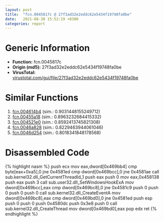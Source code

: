 ```yaml
---
layout: post
title:  "fcn.0045817c @ 27f3ad32e2eddc62e5434f19748fa0be"
date:   2021-08-30 15:52:19 +0300
categories: report
---
```


# Generic Information
- **Function:** fcn.0045817c
- **Origin (md5):** 27f3ad32e2eddc62e5434f19748fa0be
- **VirusTotal:** [virustotal.com/gui/file/27f3ad32e2eddc62e5434f19748fa0be][virustotal_ref]



# Similar Functions

1. [fcn.004614b4][similar_1_ref] (sim.: 0.9031448155249712)
2. [fcn.00455a18][similar_2_ref] (sim.: 0.8963232684415332)
3. [fcn.004521e0][similar_3_ref] (sim.: 0.8592413745821308)
4. [fcn.0046a828][similar_4_ref] (sim.: 0.8229463944061046)
5. [fcn.0046d254][similar_5_ref] (sim.: 0.8018341848178568)


# Disassembled Code

{% highlight nasm %}
push ecx
mov eax,dword[0x469bb4]
cmp byte[eax+0xa5],0
jne 0x4581ed
cmp dword[0x469bcc],0
jne 0x4581ae
call sub.kernel32.dll_GetCurrentThreadId_1
push eax
push 0
mov eax,0x458138
push eax
push 3
call sub.user32.dll_SetWindowsHookExA
mov dword[0x469bcc],eax
cmp dword[0x469bc8],0
jne 0x4581c9
push 0
push 0
push 0
push 0
call sub.kernel32.dll_CreateEventA
mov dword[0x469bc8],eax
cmp dword[0x469bd0],0
jne 0x4581ed
push esp
push 0
push 0
push 0x4580dc
push 0x3e8
push 0
call sub.kernel32.dll_CreateThread
mov dword[0x469bd0],eax
pop edx
ret 
{% endhighlight %}


[similar_1_ref]: /report/fcn.004614b4@6635b2bf1f4673ef3a7d242a02608d58
[similar_2_ref]: /report/fcn.00455a18@2ba145d6678d721baeb8d825fab7c600
[similar_3_ref]: /report/fcn.004521e0@8aa4eec8eb0ac35fe10d9e0394d3dbe4
[similar_4_ref]: /report/fcn.0046a828@6635b2bf1f4673ef3a7d242a02608d58
[similar_5_ref]: /report/fcn.0046d254@6635b2bf1f4673ef3a7d242a02608d58
[virustotal_ref]: https://www.virustotal.com/gui/file/27f3ad32e2eddc62e5434f19748fa0be